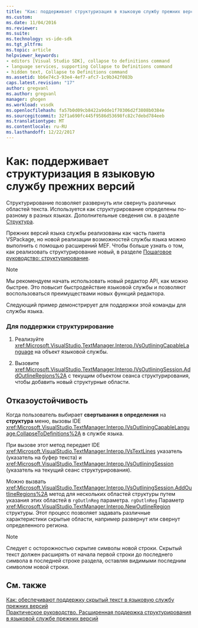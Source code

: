 ```yaml
---
title: "Как: поддерживает структуризация в языковую службу прежних версий | Документы Microsoft"
ms.custom: 
ms.date: 11/04/2016
ms.reviewer: 
ms.suite: 
ms.technology: vs-ide-sdk
ms.tgt_pltfrm: 
ms.topic: article
helpviewer_keywords:
- editors [Visual Studio SDK], collapse to definitions command
- language services, supporting Collapse to Definitions command
- hidden text, Collapse to Definitions command
ms.assetid: bb6e74c3-93e4-4ef7-afc7-1c9b342f083b
caps.latest.revision: "17"
author: gregvanl
ms.author: gregvanl
manager: ghogen
ms.workload: vssdk
ms.openlocfilehash: fa57b0d09cb8422a9dde1f70306d2f3808b0384e
ms.sourcegitcommit: 32f1a690fc445f9586d53698fc82c7debd784eeb
ms.translationtype: MT
ms.contentlocale: ru-RU
ms.lasthandoff: 12/22/2017
---
```

# <a name="how-to-support-outlining-in-a-legacy-language-service"></a>Как: поддерживает структуризация в языковую службу прежних версий
Структурирование позволяет развернуть или свернуть различных областей текста. Используется как структурирование определены по-разному в разных языках. Дополнительные сведения см. в разделе [Структура](../../ide/outlining.md).  
  
 Прежних версий языка службы реализованы как часть пакета VSPackage, но новой реализации возможностей службы языка можно выполнить с помощью расширений MEF. Чтобы больше узнать о том, как реализовать структурирование новый, в разделе [Пошаговое руководство: структурирование](../../extensibility/walkthrough-outlining.md).  
  
> [!NOTE]
>  Мы рекомендуем начать использовать новый редактор API, как можно быстрее. Это повысит быстродействие языковой службы и позволяют воспользоваться преимуществами новых функций редактора.  
  
 Следующий пример демонстрирует для поддержки этой команды для службы языка.  
  
### <a name="to-support-outlining"></a>Для поддержки структурирование  
  
1.  Реализуйте <xref:Microsoft.VisualStudio.TextManager.Interop.IVsOutliningCapableLanguage> на объект языковой службы.  
  
2.  Вызовите <xref:Microsoft.VisualStudio.TextManager.Interop.IVsOutliningSession.AddOutlineRegions%2A> с текущим объектом сеанса структурирования, чтобы добавить новый структурные области.  
  
## <a name="robust-programming"></a>Отказоустойчивость  
 Когда пользователь выбирает **свертывания в определения** на **структура** меню, вызовы IDE <xref:Microsoft.VisualStudio.TextManager.Interop.IVsOutliningCapableLanguage.CollapseToDefinitions%2A> в службе языка.  
  
 При вызове этот метод передает IDE <xref:Microsoft.VisualStudio.TextManager.Interop.IVsTextLines> указатель (указатель на буфер текста) и <xref:Microsoft.VisualStudio.TextManager.Interop.IVsOutliningSession> (указатель на текущий сеанс структурирования).  
  
 Можно вызвать <xref:Microsoft.VisualStudio.TextManager.Interop.IVsOutliningSession.AddOutlineRegions%2A> метод для нескольких областей структуры путем указания этих областей в `rgOutlnReg` параметра. `rgOutlnReg` Параметр <xref:Microsoft.VisualStudio.TextManager.Interop.NewOutlineRegion> структуры. Этот процесс позволяет задавать различные характеристики скрытые области, например развернут или свернут определенного региона.  
  
> [!NOTE]
>  Следует с осторожностью скрытие символы новой строки. Скрытый текст должен расширять от начала первой строки до последнего символа в последней строке раздела, оставляя видимыми последним символом новой строки.  
  
## <a name="see-also"></a>См. также  
 [Как: обеспечивают поддержку скрытый текст в языковую службу прежних версий](../../extensibility/internals/how-to-provide-hidden-text-support-in-a-legacy-language-service.md)   
 [Практическое руководство. Расширенная поддержка структурирования в языковой службе прежних версий](../../extensibility/internals/how-to-provide-expanded-outlining-support-in-a-legacy-language-service.md)